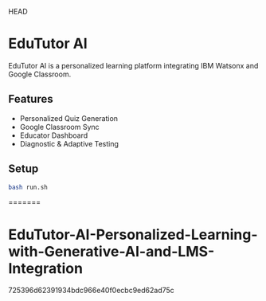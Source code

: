 HEAD
# EduTutor AI

EduTutor AI is a personalized learning platform integrating IBM Watsonx and Google Classroom.

## Features
- Personalized Quiz Generation
- Google Classroom Sync
- Educator Dashboard
- Diagnostic & Adaptive Testing

## Setup
```bash
bash run.sh
```
=======
# EduTutor-AI-Personalized-Learning-with-Generative-AI-and-LMS-Integration
 725396d62391934bdc966e40f0ecbc9ed62ad75c
